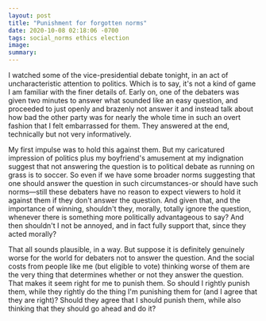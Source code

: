 ```yaml
---
layout: post
title: "Punishment for forgotten norms"
date: 2020-10-08 02:18:06 -0700
tags: social_norms ethics election
image:
summary:
---
```

I watched some of the vice-presidential debate tonight, in an act of uncharacteristic attention to politics. Which is to say, it's not a kind of game I am familiar with the finer details of. Early on, one of the debaters was given two minutes to answer what sounded like an easy question, and proceeded to just openly and brazenly not answer it and instead talk about how bad the other party was for nearly the whole time in such an overt fashion that I felt embarrassed for them. They answered at the end, technically but not very informatively.<!--ex-->

My first impulse was to hold this against them. But my caricatured impression of politics plus my boyfriend's amusement at my indignation suggest that not answering the question is to political debate as running on grass is to soccer. So even if we have some broader norms suggesting that one should answer the question in such circumstances-or should have such norms—still these debaters have no reason to expect viewers to hold it against them if they don't answer the question. And given that, and the importance of winning, shouldn't they, morally, totally ignore the question, whenever there is something more politically advantageous to say? And then shouldn't I not be annoyed, and in fact fully support that, since they acted morally?

That all sounds plausible, in a way. But suppose it is definitely genuinely worse for the world for debaters not to answer the question. And the social costs from people like me (but eligible to vote) thinking worse of them are the very thing that determines whether or not they answer the question. That makes it seem right for me to punish them. So should I rightly punish them, while they rightly do the thing I'm punishing them for (and I agree that they are right)? Should they agree that I should punish them, while also thinking that they should go ahead and do it?
